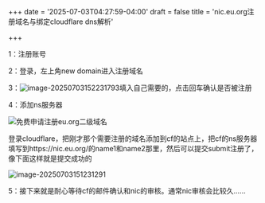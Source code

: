 +++
date = '2025-07-03T04:27:59-04:00'
draft = false
title = 'nic.eu.org注册域名与绑定cloudflare dns解析'

+++

1：注册账号

2：登录，左上角new domain进入注册域名

3：![image-20250703152231793](https://haha077.github.io/blog/image-20250703152231793.png)填入自己需要的，点击回车确认是否被注册

4：添加ns服务器

![免费申请注册eu.org二级域名](https://haha077.github.io/blog/64eb5aef2743f81.png_e1080.jpg)

登录cloudflare，把刚才那个需要注册的域名添加到cf的站点上，把cf的ns服务器填写到https://nic.eu.org/的name1和name2那里，然后可以提交submit注册了，像下面这样就是提交成功的

![image-20250703151231291](https://haha077.github.io/blog/image-20250703151231291.png)

5：接下来就是耐心等待cf的邮件确认和nic的审核。通常nic审核会比较久……
